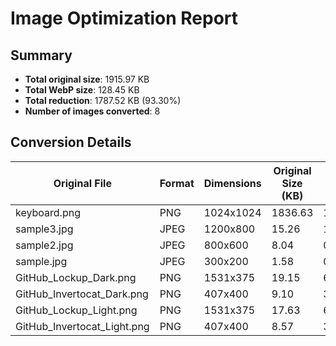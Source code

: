 # Image Optimization Report

## Summary

- **Total original size**: 1915.97 KB
- **Total WebP size**: 128.45 KB
- **Total reduction**: 1787.52 KB (93.30%)
- **Number of images converted**: 8

## Conversion Details

| Original File | Format | Dimensions | Original Size (KB) | WebP Size (KB) | Reduction (KB) | Reduction (%) |
|---------------|--------|------------|-------------------|---------------|--------------|-------------|
| keyboard.png | PNG | 1024x1024 | 1836.63 | 105.81 | 1730.82 | 94.24% |
| sample3.jpg | JPEG | 1200x800 | 15.26 | 1.73 | 13.53 | 88.69% |
| sample2.jpg | JPEG | 800x600 | 8.04 | 0.93 | 7.10 | 88.39% |
| sample.jpg | JPEG | 300x200 | 1.58 | 0.19 | 1.39 | 87.89% |
| GitHub_Lockup_Dark.png | PNG | 1531x375 | 19.15 | 6.56 | 12.59 | 65.74% |
| GitHub_Invertocat_Dark.png | PNG | 407x400 | 9.10 | 3.33 | 5.77 | 63.40% |
| GitHub_Lockup_Light.png | PNG | 1531x375 | 17.63 | 6.56 | 11.07 | 62.78% |
| GitHub_Invertocat_Light.png | PNG | 407x400 | 8.57 | 3.33 | 5.24 | 61.14% |
